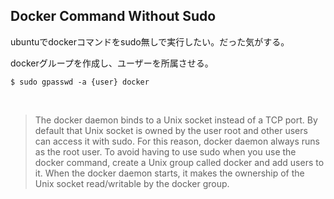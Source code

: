 ## Docker Command Without Sudo
ubuntuでdockerコマンドをsudo無しで実行したい。だった気がする。

dockerグループを作成し、ユーザーを所属させる。
```
$ sudo gpasswd -a {user} docker
```
<br>

>The docker daemon binds to a Unix socket instead of a TCP port. By default that Unix socket is owned by the user root and other users can access it with sudo. For this reason, docker daemon always runs as the root user. To avoid having to use sudo when you use the docker command, create a Unix group called docker and add users to it. When the docker daemon starts, it makes the ownership of the Unix socket read/writable by the docker group.
